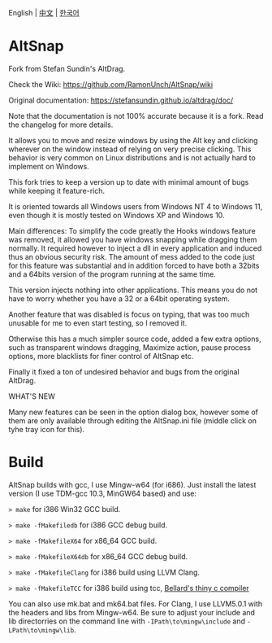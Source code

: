 English | [中文](./README_zh-CN.md) | [한국어](./README_ko-KR.md)
# AltSnap
Fork from Stefan Sundin's AltDrag.

Check the Wiki: https://github.com/RamonUnch/AltSnap/wiki

Original documentation: https://stefansundin.github.io/altdrag/doc/

Note that the documentation is not 100% accurate because it is a fork.
Read the changelog for more details.

It allows you to move and resize windows by using the Alt key and clicking wherever on the window instead of relying on very precise clicking.
This behavior is very common on Linux distributions and is not actually hard to implement on Windows.

This fork tries to keep a version up to date with minimal amount of bugs while keeping it feature-rich.

It is oriented towards all Windows users from Windows NT 4 to Windows 11, even though it is mostly tested on Windows XP and Windows 10.

Main differences:
To simplify the code greatly the Hooks windows feature was removed, it allowed you have windows snapping while dragging them normally. It required however to inject a dll in every application and induced thus an obvious security risk. The amount of mess added to the code just for this feature was substantial and in addition forced to have both a 32bits and a 64bits version of the program running at the same time.

This version injects nothing into other applications. This means you do not have to worry whether you have a 32 or a 64bit operating system.

Another feature that was disabled is focus on typing, that was too much unusable for me to even start testing, so I removed it.

Otherwise this has a much simpler source code, added a few extra options, such as transparent windows dragging, Maximize action, pause process options, more blacklists for finer control of AltSnap etc. 

Finally it fixed a ton of undesired behavior and bugs from the original AltDrag.

WHAT'S NEW

Many new features can be seen in the option dialog box, however some of them are only available through editing the AltSnap.ini file (middle click on tyhe tray icon for this).

# Build
AltSnap builds with gcc, I use Mingw-w64 (for i686).
Just install the latest version (I use TDM-gcc 10.3, MinGW64 based) and use:

`> make` for i386 Win32 GCC build.

`> make -fMakefiledb` for i386 GCC debug build.

`> make -fMakefileX64` for x86_64 GCC build.

`> make -fMakefileX64db` for x86_64 GCC debug build.

`> make -fMakefileClang` for i386 build using LLVM Clang.

`> make -fMakefileTCC` for i386 build using tcc, [Bellard's thiny c compiler](https://bellard.org/tcc/)

You can also use mk.bat and mk64.bat files.
For Clang, I use LLVM5.0.1 with the headers and libs from Mingw-w64.
Be sure to adjust your include and lib directorries on the command line with `-IPath\to\mingw\include` and `-LPath\to\mingw\lib`.
